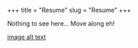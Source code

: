 +++
title = "Resume"
slug = "Resume"
+++

Nothing to see here... Move along eh!

[image alt text](images/gear.png)





